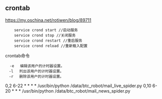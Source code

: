 ## crontab

https://my.oschina.net/rotiwen/blog/89711

```
    service crond start //启动服务
    service crond stop //关闭服务
    service crond restart //重启服务
    service crond reload //重新载入配置
```

crontab命令

```
  -e 　编辑该用户的计时器设置。 
　-l 　列出该用户的计时器设置。 
　-r 　删除该用户的计时器设置。
```
  

0,2 6-22 * * * * /usr/bin/python /data/btc_robot/mail_live_spider.py
0,10 6-20 * * * /usr/bin/python /data/btc_robot/mail_news_spider.py